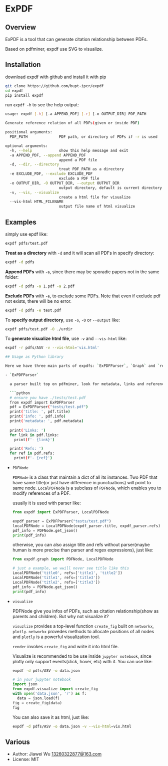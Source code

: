 # ExPDF

## Overview

ExPDF is a tool that can generate citation relationship between PDFs. 

Based on pdfminer, expdf use SVG to visualize. 

## Installation

download expdf with github and install it with pip

```bash
git clone https://github.com/bupt-ipcr/expdf
cd expdf
pip install expdf
```

run `expdf -h` to see the help output:

```bash
usage: expdf [-h] [-a APPEND_PDF] [-r] [-o OUTPUT_DIR] PDF_PATH

Generate reference relation of all PDFs(given or inside PDF)

positional arguments:
  PDF_PATH              PDF path, or directory of PDFs if -r is used

optional arguments:
  -h, --help            show this help message and exit
  -a APPEND_PDF, --append APPEND_PDF
                        append a PDF file
  -d, --dir, --directory
                        treat PDF_PATH as a directory
  -e EXCLUDE_PDF, --exclude EXCLUDE_PDF
                        exclude a PDF file
  -o OUTPUT_DIR, -O OUTPUT_DIR, --output OUTPUT_DIR
                        output directory, default is current directory
  -v, --vis, --visualize
                        create a html file for visualize
  --vis-html HTML_FILENAME
                        output file name of html visualize
```

## Examples

simply use epdf like:

```bash
expdf pdfs/test.pdf
```

**Treat as a directory** with `-d` and it will scan all PDFs in specify directory:

```bash
expdf -d pdfs
```

**Append PDFs** with `-a`, since there may be sporadic papers not in the same folder:

```bash
expdf -d pdfs -a 1.pdf -a 2.pdf
```

**Exclude PDFs** with `-e`, to exclude some PDFs. Note that even if exclude pdf not exists,
there will be no error.

```bash
expdf -d pdfs -e test.pdf
```

To **specify output directory**, use `-o`, `-O` or `--output` like:

```bash
expdf pdfs/test.pdf -O ./urdir
```

To **generate visualize html file**, use `-v` and `--vis-html` like:

```bash
expdf -r pdfs/ASV -v --vis-html='vis.html'

## Usage as Python library

Here we have three main parts of expdfs: `ExPDFParser`, `Graph` and `render`.

- `ExPDFParser`

  a parser built top on pdfminer, look for metadata, links and references of a PDF file.

  ```python
  # ensure you have ./tests/test.pdf
  from expdf import ExPDFParser
  pdf = ExPDFParser("tests/test.pdf")
  print('title: ', pdf.title)
  print('info: ', pdf.info)
  print('metadata: ', pdf.metadata)
  
  print('Links: ')
  for link in pdf.links:
    print(f'- {link}')

  print('Refs: ')
  for ref in pdf.refs:
    print(f'- {ref}')
  ```

- `PDFNode`

  `PDFNode` is a class that maintain a dict of all its instances. Two PDF that have same title(or just have difference in punctuations) will point to same node.
  `LocalPDFNode` is a subclass of `PDFNode`, which enables you to modify references of a PDF.

  usually it is used with parser like:

  ````python
  from expdf import ExPDFParser, LocalPDFNode
  
  expdf_parser = ExPDFParser("tests/test.pdf")
  localPDFNode = LocalPDFNode(expdf_parser.title, expdf_parser.refs)
  pdf_info = PDFNode.get_json()
  print(pdf_info)
  ````

  otherwise, you can also assign title and refs without parser(maybe human is more precise than parser and regex expressions), just like:

  ```python
  from expdf.graph import PDFNode, LocalPDFNode
  
  # just a example, we wwill never see title like this
  LocalPDFNode('title0', refs=['title1', 'title2'])
  LocalPDFNode('title1', refs=['title3'])
  LocalPDFNode('title2', refs=['title3'])
  pdf_info = PDFNode.get_json()
  print(pdf_info)
  ```

- `visualize`

  PDFNode give you infos of PDFs, such as citation relationship(show as parents and children). But why not visualize it?

  `visuzlize` provides a top-level function `create_fig` built on `networkx`, `plotly`. `networkx` provedes methods to  allocate positions
  of all nodes and `plotly` is a powerful visualization tool.

  `render` invokes `create_fig` and write it into html file.

  Visualize is recommended to be use inside `jupyter notebook`, since plotly only support events(click, hover, etc) with it.  You can use like:

  ```bash
  expdf -d pdfs/ASV -o data.json
  ```

  ```python
  # in your jupyter notebook
  import json
  from expdf.visualize import create_fig
  with open('data.json', 'r') as f:
    data = json.load(f)
  fig = create_fig(data)
  fig
  ```

  You can also save it as html, just like:

  ```bash
  expdf -d pdfs/ASV -o data.json -v --vis-html=vis.html
  ```

## Various

- Author: Jiawei Wu <13260322877@163.com>
- License: MIT
